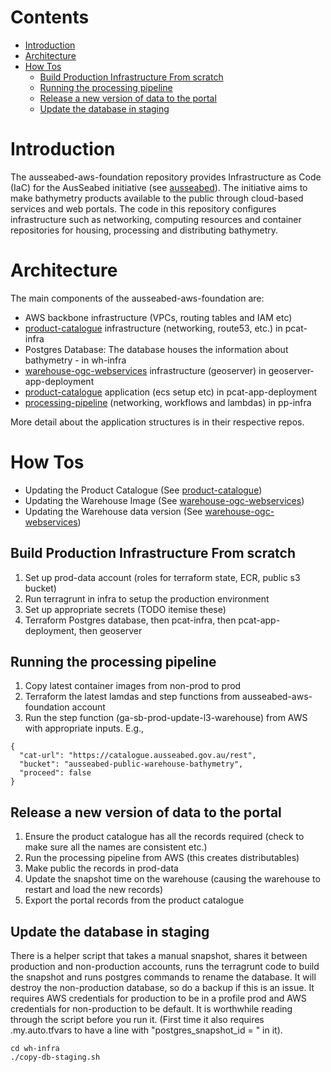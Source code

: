
<!-- omit in toc -->
# Contents
- [Introduction](#introduction)
- [Architecture](#architecture)
- [How Tos](#how-tos)
  - [Build Production Infrastructure From scratch](#build-production-infrastructure-from-scratch)
  - [Running the processing pipeline](#running-the-processing-pipeline)
  - [Release a new version of data to the portal](#release-a-new-version-of-data-to-the-portal)
  - [Update the database in staging](#update-the-database-in-staging)

# Introduction
The ausseabed-aws-foundation repository provides Infrastructure as Code (IaC) for the AusSeabed initiative (see [ausseabed](http://ausseabed.gov.au/)). The initiative aims to make bathymetry products available to the public through cloud-based services and web portals. The code in this repository configures infrastructure such as networking, computing resources and container repositories for housing, processing and distributing bathymetry.

# Architecture
The main components of the ausseabed-aws-foundation are:
* AWS backbone infrastructure (VPCs, routing tables and IAM etc)
* [product-catalogue](https://github.com/ausseabed/product-catalogue) infrastructure (networking, route53, etc.) in pcat-infra
* Postgres Database: The database houses the information about bathymetry - in wh-infra
* [warehouse-ogc-webservices](https://github.com/ausseabed/warehouse-ogc-webservices) infrastructure (geoserver) in geoserver-app-deployment
* [product-catalogue](https://github.com/ausseabed/product-catalogue) application (ecs setup etc) in pcat-app-deployment
* [processing-pipeline](https://github.com/ausseabed/processing-pipeline) (networking, workflows and lambdas) in pp-infra

More detail about the application structures is in their respective repos.

# How Tos 

* Updating the Product Catalogue (See [product-catalogue](https://github.com/ausseabed/product-catalogue))
* Updating the Warehouse Image (See [warehouse-ogc-webservices](https://github.com/ausseabed/warehouse-ogc-webservices))
* Updating the Warehouse data version (See [warehouse-ogc-webservices](https://github.com/ausseabed/warehouse-ogc-webservices))

## Build Production Infrastructure From scratch
1. Set up prod-data account (roles for terraform state, ECR, public s3 bucket)
2. Run terragrunt in infra to setup the production environment
3. Set up appropriate secrets (TODO itemise these)
4. Terraform Postgres database, then pcat-infra, then pcat-app-deployment, then geoserver

## Running the processing pipeline
1. Copy latest container images from non-prod to prod
2. Terraform the latest lamdas and step functions from ausseabed-aws-foundation account
3. Run the step function (ga-sb-prod-update-l3-warehouse) from AWS with appropriate inputs. E.g., 
```
{
  "cat-url": "https://catalogue.ausseabed.gov.au/rest",
  "bucket": "ausseabed-public-warehouse-bathymetry",
  "proceed": false
}
```

## Release a new version of data to the portal
1. Ensure the product catalogue has all the records required (check to make sure all the names are consistent etc.)
2. Run the processing pipeline from AWS (this creates distributables)
3. Make public the records in prod-data 
4. Update the snapshot time on the warehouse (causing the warehouse to restart and load the new records)
5. Export the portal records from the product catalogue

## Update the database in staging
There is a helper script that takes a manual snapshot, shares it between production and non-production accounts, 
runs the terragrunt code to build the snapshot and runs postgres commands to rename the database. It will destroy
the non-production database, so do a backup if this is an issue. It requires AWS credentials for production to be
in a profile prod and AWS credentials for non-production to be default. It is worthwhile reading through the script
before you run it. (First time it also requires .my.auto.tfvars to have a line with "postgres_snapshot_id = " in it).
```
cd wh-infra
./copy-db-staging.sh
```
